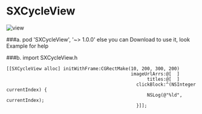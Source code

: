 # SXCycleView

![view](https://github.com/poos/SXCycleView/blob/master/Untitled.gif "")

###a. pod 'SXCycleView', '~> 1.0.0'
else you can Download to use it, look Example for help

###b. import SXCycleView.h

```
[[SXCycleView alloc] initWithFrame:CGRectMake(10, 200, 300, 200)
                                              imageUrlArrs:@[  ]
                                                    titles:@[  ]
                                                clickBlock:^(NSInteger currentIndex) {
                                                    NSLog(@"%ld", currentIndex);
                                                }]];
